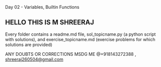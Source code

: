 Day 02 - Variables, Builtin Functions
## HELLO THIS IS M SHREERAJ 

 Every folder contains a readme.md file, sol_topicname.py (a python script with solutions),
  and exercise_topicname.md (exercise problems for which solutions are provided)
  
ANY DOUBTS OR CORRECTIONS MSDG ME @+918143272388 , shreeraj260504@gmail.com
